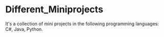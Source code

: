 # Different_Miniprojects

It's a collection of mini projects in the following programming languages: C#, Java, Python.
